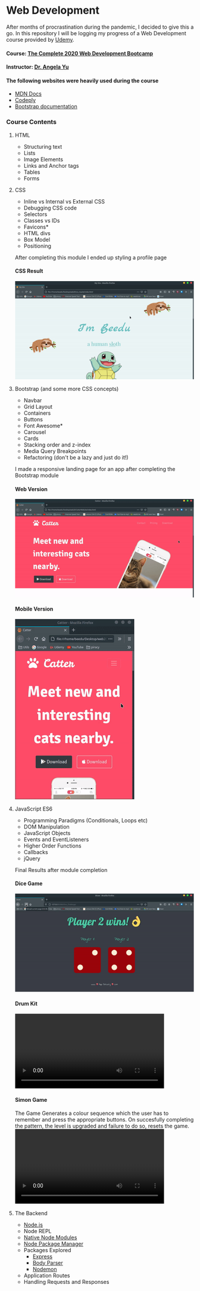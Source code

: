 
# Web Development 
After months of procrastination during the pandemic, I decided to give this a go. In this repository I will be logging my progress of a Web Development course provided by [Udemy](https://www.udemy.com/ "Udemy Homepage").

#### Course: [The Complete 2020 Web Development Bootcamp](https://www.udemy.com/course/the-complete-web-development-bootcamp/ )
#### Instructor: [Dr. Angela Yu](https://www.udemy.com/user/4b4368a3-b5c8-4529-aa65-2056ec31f37e/)

#### The following websites were heavily used during the course 
- [MDN Docs](https://developer.mozilla.org/en-US/)
- [Codeply](https://www.codeply.com/p)
- [Bootstrap documentation](https://getbootstrap.com/docs/4.5/getting-started/introduction/)

### Course Contents

1. HTML	
	- Structuring text
	-  Lists
	-  Image Elements
	-  Links and Anchor tags
	-  Tables
	-  Forms

2. CSS
	- Inline vs Internal vs External CSS
	-  Debugging CSS code
	-  Selectors
	-  Classes vs IDs
	-  Favicons*
	-  HTML divs
	-  Box Model
	-  Positioning
	
	After completing this module I ended up styling a profile page
	#### CSS Result
	![CSS](./results/css_site.gif "Basic CSS Site")

3. Bootstrap (and some more CSS concepts)
	-  Navbar
	-  Grid Layout
	-  Containers
	-  Buttons
	-  Font Awesome*
	-  Carousel
	-  Cards
	-  Stacking order and z-index
	-  Media Query Breakpoints
	-  Refactoring (don't be a lazy and just do it!)
	
	I made a responsive landing page for an app after completing the Bootstrap module
	#### Web Version
	![catter web](./results/catter_web.gif "Web Version")
	<br>
	#### Mobile Version	
	![catter mobile](./results/catter_phone.gif "Mobile Version")

4. JavaScript ES6
	- Programming Paradigms (Conditionals, Loops etc)
	- DOM Manipulation
	- JavaScript Objects
	- Events and EventListeners
	- Higher Order Functions
	- Callbacks
	- jQuery

	Final Results after module completion

	#### Dice Game
	![dice game](./results/dice.gif "Simple Dice Game")
	<br>

	#### Drum Kit
	<video width="400" controls>
  		<source src="./results/drumkit.mp4" type="video/mp4">
	</video>
	<br>
	
	#### Simon Game
	The Game Generates a colour sequence which the user has to remember and press the appropriate buttons.
	On succesfully completing the pattern, the level is upgraded and failure to do so, resets the game.
	<br>
	<video width="400" controls>
  		<source src="./results/simon.mp4" type="video/mp4">
	</video>

5. The Backend
	- [Node.js](https://nodejs.org/en/ "NodeJS")
	- Node REPL
	- [Native Node Modules](https://nodejs.org/api/modules.html "Modules")
	- [Node Package Manager](https://www.npmjs.com/ "NPM")
	- Packages Explored
		- [Express](https://www.npmjs.com/package/express "express")
		- [Body Parser](https://www.npmjs.com/package/body-parser "body-parser")
		- [Nodemon](https://www.npmjs.com/package/nodemon "nodemon")
	- Application Routes
	- Handling Requests and Responses
